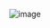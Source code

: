 ![image](https://github.com/Sebas312431/Funbio-GRUPO-4-/assets/143362889/b76ac347-e962-49c4-b5e9-0329b32882d6)

